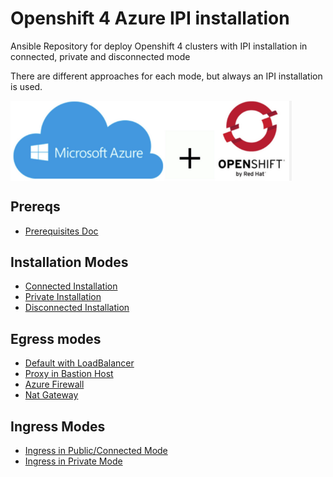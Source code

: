 # Openshift 4 Azure IPI installation

Ansible Repository for deploy Openshift 4 clusters with IPI installation in connected, private and disconnected mode

There are different approaches for each mode, but always an IPI installation is used.

 <img align="center" width="450" src="docs/pics/azure_ocp4_pic.png">

## Prereqs

* [Prerequisites Doc](/docs/prereqs.md)

## Installation Modes

* [Connected Installation](/docs/mode-connected.md)
* [Private Installation](/docs/mode-private.md)
* [Disconnected Installation](/docs/mode-disconnected.md)

## Egress modes

* [Default with LoadBalancer](/docs/egress-default.md)
* [Proxy in Bastion Host](/docs/egress-proxy.md)
* [Azure Firewall](/docs/egress-firewall.md)
* [Nat Gateway](/docs/egress-nat.md)

## Ingress Modes

* [Ingress in Public/Connected Mode](/docs/ingress-connected.md)
* [Ingress in Private Mode](/docs/ingress-private.md)
